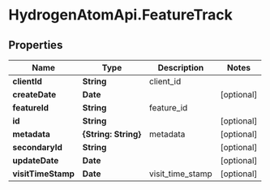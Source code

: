 # HydrogenAtomApi.FeatureTrack

## Properties
Name | Type | Description | Notes
------------ | ------------- | ------------- | -------------
**clientId** | **String** | client_id | 
**createDate** | **Date** |  | [optional] 
**featureId** | **String** | feature_id | 
**id** | **String** |  | [optional] 
**metadata** | **{String: String}** | metadata | [optional] 
**secondaryId** | **String** |  | [optional] 
**updateDate** | **Date** |  | [optional] 
**visitTimeStamp** | **Date** | visit_time_stamp | [optional] 


